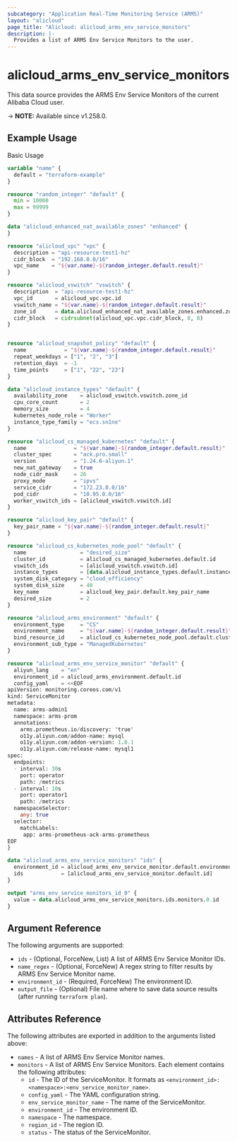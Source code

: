 ```yaml
---
subcategory: "Application Real-Time Monitoring Service (ARMS)"
layout: "alicloud"
page_title: "Alicloud: alicloud_arms_env_service_monitors"
description: |-
  Provides a list of ARMS Env Service Monitors to the user.
---
```


# alicloud_arms_env_service_monitors

This data source provides the ARMS Env Service Monitors of the current Alibaba Cloud user.

-> **NOTE:** Available since v1.258.0.

## Example Usage

Basic Usage

```terraform
variable "name" {
  default = "terraform-example"
}

resource "random_integer" "default" {
  min = 10000
  max = 99999
}

data "alicloud_enhanced_nat_available_zones" "enhanced" {
}

resource "alicloud_vpc" "vpc" {
  description = "api-resource-test1-hz"
  cidr_block  = "192.168.0.0/16"
  vpc_name    = "${var.name}-${random_integer.default.result}"
}

resource "alicloud_vswitch" "vswitch" {
  description  = "api-resource-test1-hz"
  vpc_id       = alicloud_vpc.vpc.id
  vswitch_name = "${var.name}-${random_integer.default.result}"
  zone_id      = data.alicloud_enhanced_nat_available_zones.enhanced.zones.0.zone_id
  cidr_block   = cidrsubnet(alicloud_vpc.vpc.cidr_block, 8, 8)
}


resource "alicloud_snapshot_policy" "default" {
  name            = "${var.name}-${random_integer.default.result}"
  repeat_weekdays = ["1", "2", "3"]
  retention_days  = -1
  time_points     = ["1", "22", "23"]
}

data "alicloud_instance_types" "default" {
  availability_zone    = alicloud_vswitch.vswitch.zone_id
  cpu_core_count       = 2
  memory_size          = 4
  kubernetes_node_role = "Worker"
  instance_type_family = "ecs.sn1ne"
}

resource "alicloud_cs_managed_kubernetes" "default" {
  name               = "${var.name}-${random_integer.default.result}"
  cluster_spec       = "ack.pro.small"
  version            = "1.24.6-aliyun.1"
  new_nat_gateway    = true
  node_cidr_mask     = 26
  proxy_mode         = "ipvs"
  service_cidr       = "172.23.0.0/16"
  pod_cidr           = "10.95.0.0/16"
  worker_vswitch_ids = [alicloud_vswitch.vswitch.id]
}

resource "alicloud_key_pair" "default" {
  key_pair_name = "${var.name}-${random_integer.default.result}"
}

resource "alicloud_cs_kubernetes_node_pool" "default" {
  name                 = "desired_size"
  cluster_id           = alicloud_cs_managed_kubernetes.default.id
  vswitch_ids          = [alicloud_vswitch.vswitch.id]
  instance_types       = [data.alicloud_instance_types.default.instance_types.0.id]
  system_disk_category = "cloud_efficiency"
  system_disk_size     = 40
  key_name             = alicloud_key_pair.default.key_pair_name
  desired_size         = 2
}

resource "alicloud_arms_environment" "default" {
  environment_type     = "CS"
  environment_name     = "${var.name}-${random_integer.default.result}"
  bind_resource_id     = alicloud_cs_kubernetes_node_pool.default.cluster_id
  environment_sub_type = "ManagedKubernetes"
}

resource "alicloud_arms_env_service_monitor" "default" {
  aliyun_lang    = "en"
  environment_id = alicloud_arms_environment.default.id
  config_yaml    = <<EOF
apiVersion: monitoring.coreos.com/v1
kind: ServiceMonitor
metadata:
  name: arms-admin1
  namespace: arms-prom
  annotations:
    arms.prometheus.io/discovery: 'true'
    o11y.aliyun.com/addon-name: mysql
    o11y.aliyun.com/addon-version: 1.0.1
    o11y.aliyun.com/release-name: mysql1
spec:
  endpoints:
  - interval: 30s
    port: operator
    path: /metrics
  - interval: 10s
    port: operator1
    path: /metrics
  namespaceSelector:
    any: true
  selector:
    matchLabels:
     app: arms-prometheus-ack-arms-prometheus
EOF
}

data "alicloud_arms_env_service_monitors" "ids" {
  environment_id = alicloud_arms_env_service_monitor.default.environment_id
  ids            = [alicloud_arms_env_service_monitor.default.id]
}

output "arms_env_service_monitors_id_0" {
  value = data.alicloud_arms_env_service_monitors.ids.monitors.0.id
}
```

## Argument Reference

The following arguments are supported:

* `ids` - (Optional, ForceNew, List) A list of ARMS Env Service Monitor IDs.
* `name_regex` - (Optional, ForceNew) A regex string to filter results by ARMS Env Service Monitor name.
* `environment_id` - (Required, ForceNew) The environment ID.
* `output_file` - (Optional) File name where to save data source results (after running `terraform plan`).

## Attributes Reference

The following attributes are exported in addition to the arguments listed above:

* `names` - A list of ARMS Env Service Monitor names.
* `monitors` - A list of ARMS Env Service Monitors. Each element contains the following attributes:
  * `id` - The ID of the ServiceMonitor. It formats as `<environment_id>:<namespace>:<env_service_monitor_name>`.
  * `config_yaml` - The YAML configuration string.
  * `env_service_monitor_name` - The name of the ServiceMonitor.
  * `environment_id` - The environment ID.
  * `namespace` - The namespace.
  * `region_id` - The region ID.
  * `status` - The status of the ServiceMonitor.
